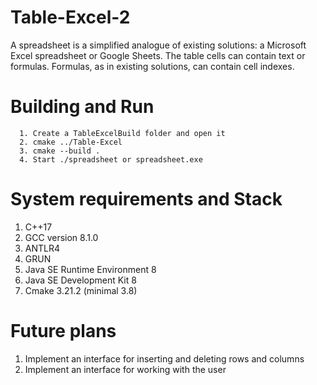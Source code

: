 # Table-Excel-2
A spreadsheet is a simplified analogue of existing solutions: a Microsoft Excel spreadsheet or Google Sheets. The table cells can contain text or formulas. Formulas, as in existing solutions, can contain cell indexes.
# Building and Run
```
  1. Create a TableExcelBuild folder and open it
  2. cmake ../Table-Excel
  3. cmake --build . 
  4. Start ./spreadsheet or spreadsheet.exe
```
# System requirements and Stack
  1. C++17
  2. GCC version 8.1.0
  3. ANTLR4
  4. GRUN
  5. Java SE Runtime Environment 8 
  6. Java SE Development Kit 8
  7. Cmake 3.21.2 (minimal 3.8)
# Future plans
  1. Implement an interface for inserting and deleting rows and columns
  2. Implement an interface for working with the user
